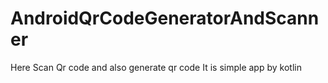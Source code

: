 # AndroidQrCodeGeneratorAndScanner
Here Scan Qr code and also generate qr code
It is simple app by kotlin
